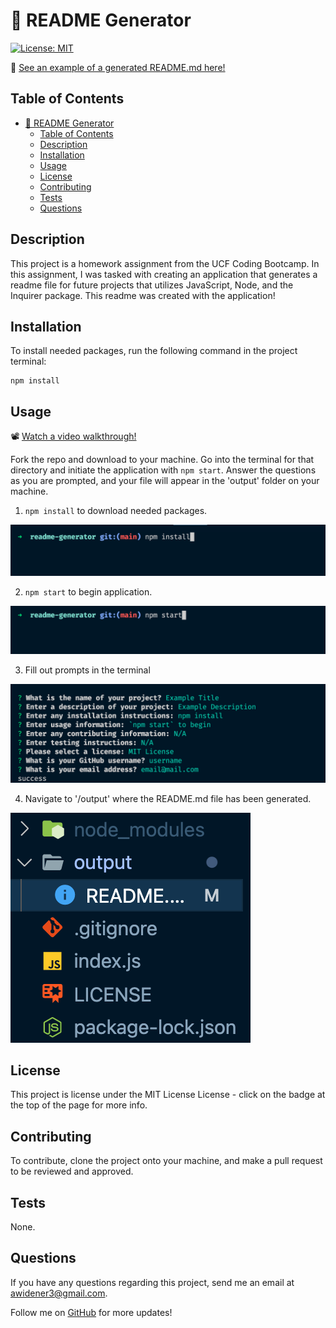 # 📝 README Generator
[![License: MIT](https://img.shields.io/badge/License-MIT-yellow.svg)](https://opensource.org/licenses/MIT)

📌 [See an example of a generated README.md here!](output/README.md)

## Table of Contents

- [📝 README Generator](#-readme-generator)
  - [Table of Contents](#table-of-contents)
  - [Description](#description)
  - [Installation](#installation)
  - [Usage](#usage)
  - [License](#license)
  - [Contributing](#contributing)
  - [Tests](#tests)
  - [Questions](#questions)

## Description

This project is a homework assignment from the UCF Coding Bootcamp. In this assignment, I was tasked with creating an application that generates a readme file for future projects that utilizes JavaScript, Node, and the Inquirer package. This readme was created with the application!


## Installation

To install needed packages, run the following command in the project terminal:
```
npm install
```

## Usage

📽 [Watch a video walkthrough!](assets/images/readme-generator-walkthrough.mov)

Fork the repo and download to your machine. Go into the terminal for that directory and initiate the application with `npm start`. Answer the questions as you are prompted, and your file will appear in the 'output' folder on your machine.

1. `npm install` to download needed packages.
   
![usage step 1](assets/images/usage-1.png)

2. `npm start` to begin application.
   
![usage step 2](assets/images/usage-2.png)

3. Fill out prompts in the terminal
   
![usage step 3](assets/images/usage-3.png) 

4. Navigate to '/output' where the README.md file has been generated.
  
![usage step 4](assets/images/usage-4.png)


## License

This project is license under the MIT License License - click on the badge at the top of the page for more info. 

## Contributing

To contribute, clone the project onto your machine, and make a pull request to be reviewed and approved.

## Tests

None.

## Questions


If you have any questions regarding this project, send me an email at awidener3@gmail.com.

Follow me on [GitHub](https://github.com/awidener3) for more updates!
